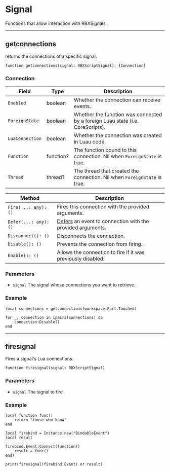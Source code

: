 # Signal

Functions that allow interaction with RBXSignals.

---

## getconnections

returns the connections of a specific signal.

```luau
function getconnections(signal: RBXScriptSignal): {Connection}
```

### Connection

| Field | Type | Description |
| ----- | ---- | ----------- |
| `Enabled` | boolean | Whether the connection can receive events. |
| `ForeignState` | boolean | Whether the function was connected by a foreign Luau state (i.e. CoreScripts). |
| `LuaConnection` | boolean | Whether the connection was created in Luau code. |
| `Function` | function? | The function bound to this connection. Nil when `ForeignState` is true. |
| `Thread` | thread? | The thread that created the connection. Nil when `ForeignState` is true. |

| Method | Description |
| ----- | ----------- |
| `Fire(...: any): ()` | Fires this connection with the provided arguments. |
| `Defer(...: any): ()` | [Defers](https://devforum.roblox.com/t/beta-deferred-lua-event-handling/1240569) an event to connection with the provided arguments. |
| `Disconnect(): ()` | Disconnects the connection. |
| `Disable(): ()` | Prevents the connection from firing. |
| `Enable(): ()` | Allows the connection to fire if it was previously disabled. |

### Parameters

- `signal` The signal whose connections you want to retrieve.

### Example

```luau
local connections = getconnections(workspace.Part.Touched)

for _, connection in ipairs(connections) do
    connection:Disable()
end
```
---

## firesignal

Fires a signal's Lua connections.

```luau
function firesignal(signal: RBXScriptSignal)
```

### Parameters

- `signal` The signal to fire

### Example

```luau
local function func()
    return "those who know"
end

local firebind = Instance.new("BindableEvent")
local result

firebind.Event:Connect(function()
    result = func()
end)

print(firesignal(firebind.Event) or result)
```
